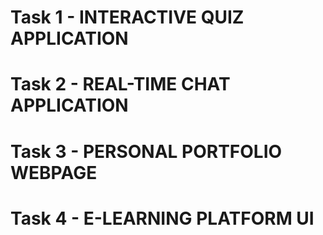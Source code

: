 # Task 1 - INTERACTIVE QUIZ APPLICATION
# Task 2 - REAL-TIME CHAT APPLICATION 
# Task 3 - PERSONAL PORTFOLIO WEBPAGE
# Task 4 - E-LEARNING PLATFORM UI
